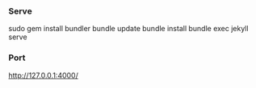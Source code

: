 ### Serve
sudo gem install bundler
bundle update
bundle install
bundle exec jekyll serve

### Port
http://127.0.0.1:4000/
